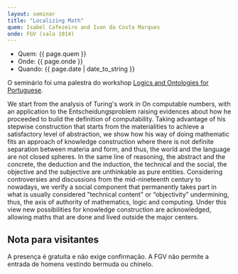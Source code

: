 ```yaml
---
layout: seminar
title: "Localizing Math"
quem: Isabel Cafezeiro and Ivan da Costa Marques
onde: FGV (sala 1014)
---
```


- Quem:  {{ page.quem }}
- Onde:  {{ page.onde }}
- Quando: {{ page.date | date_to_string }}

O seminário foi uma palestra do workshop
[Logics and Ontologies for Portuguese](/events/nlp-2011/).

We start from the analysis of Turing's work in On computable numbers,
with an application to the Entscheidungsproblem raising evidences
about how he proceeded to build the definition of
computability. Taking advantage of his stepwise construction that
starts from the materialities to achieve a satisfactory level of
abstraction, we show how his way of doing mathematic fits an approach
of knowledge construction where there is not definite separation
between materia and form, and thus, the world and the language are not
closed spheres. In the same line of reasoning, the abstract and the
concrete, the deduction and the induction, the technical and the
social, the objective and the subjective are unthinkable as pure
entities. Considering controversies and discussions from the
mid-nineteenth century to nowadays, we verify a social component that
permanently takes part in what is usually considered "technical
content" or “objectivity” undermining, thus, the axis of authority of
mathematics, logic and computing. Under this view new possibilities
for knowledge construction are acknowledged, allowing maths that are
done and lived outside the major centers.

## Nota para visitantes

A presença é gratuíta e não exige confirmação. A FGV não permite a
entrada de homens vestindo bermuda ou chinelo.

